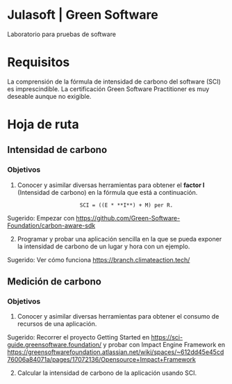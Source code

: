 # Julasoft | Green Software
 Laboratorio para pruebas de software

# Requisitos
La comprensión de la fórmula de intensidad de carbono del software (SCI) es imprescindible.
La certificación Green Software Practitioner es muy deseable aunque no exigible.

 # Hoja de ruta
 ## Intensidad de carbono
 ### Objetivos

 1. Conocer y asimilar diversas herramientas para obtener el **factor I** (Intensidad de carbono) en la fórmula que está a continuación. 
 
                            SCI = ((E * **I**) + M) per R.

 Sugerido: Empezar con https://github.com/Green-Software-Foundation/carbon-aware-sdk

 2. Programar y probar una aplicación sencilla en la que se pueda exponer la intensidad de carbono de un lugar y hora con un ejemplo. 
 
 Sugerido:  Ver cómo funciona https://branch.climateaction.tech/

  ## Medición de carbono
  ### Objetivos

  1. Conocer y asimilar diversas herramientas para obtener el consumo de recursos de una aplicación.

  Sugerido: Recorrer el proyecto Getting Started en https://sci-guide.greensoftware.foundation/ y probar con Impact Engine Framework en https://greensoftwarefoundation.atlassian.net/wiki/spaces/~612dd45e45cd76006a84071a/pages/17072136/Opensource+Impact+Framework

  2. Calcular la intensidad de carbono de la aplicación usando SCI.



